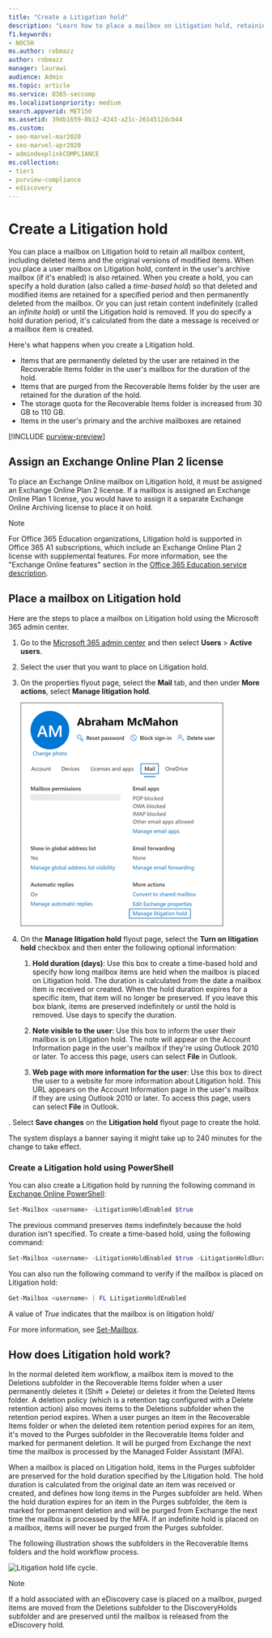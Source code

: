 ```yaml
---
title: "Create a Litigation hold"
description: "Learn how to place a mailbox on Litigation hold, retaining all the mailbox content during an investigation."
f1.keywords:
- NOCSH
ms.author: robmazz
author: robmazz
manager: laurawi
audience: Admin
ms.topic: article
ms.service: O365-seccomp
ms.localizationpriority: medium
search.appverid: MET150
ms.assetid: 39db1659-0b12-4243-a21c-2614512dcb44
ms.custom: 
- seo-marvel-mar2020
- seo-marvel-apr2020
- admindeeplinkCOMPLIANCE
ms.collection:
- tier1
- purview-compliance
- ediscovery
---
```


# Create a Litigation hold

You can place a mailbox on Litigation hold to retain all mailbox content, including deleted items and the original versions of modified items. When you place a user mailbox on Litigation hold, content in the user's archive mailbox (if it's enabled) is also retained. When you create a hold, you can specify a hold duration (also called a *time-based hold*) so that deleted and modified items are retained for a specified period and then permanently deleted from the mailbox. Or you can just retain content indefinitely (called an *infinite hold*) or until the Litigation hold is removed. If you do specify a hold duration period, it's calculated from the date a message is received or a mailbox item is created.
  
Here's what happens when you create a Litigation hold.
  
- Items that are permanently deleted by the user are retained in the Recoverable Items folder in the user's mailbox for the duration of the hold.
- Items that are purged from the Recoverable Items folder by the user are retained for the duration of the hold.
- The storage quota for the Recoverable Items folder is increased from 30 GB to 110 GB.
- Items in the user's primary and the archive mailboxes are retained

[!INCLUDE [purview-preview](../includes/purview-preview.md)]

## Assign an Exchange Online Plan 2 license

To place an Exchange Online mailbox on Litigation hold, it must be assigned an Exchange Online Plan 2 license. If a mailbox is assigned an Exchange Online Plan 1 license, you would have to assign it a separate Exchange Online Archiving license to place it on hold.

> [!NOTE]
> For Office 365 Education organizations, Litigation hold is supported in Office 365 A1 subscriptions, which include an Exchange Online Plan 2 license with supplemental features. For more information, see the "Exchange Online features" section in the [Office 365 Education service description](/office365/servicedescriptions/office-365-platform-service-description/office-365-education#exchange-online-features).

## Place a mailbox on Litigation hold

Here are the steps to place a mailbox on Litigation hold using the Microsoft 365 admin center.

1. Go to the <a href="https://go.microsoft.com/fwlink/p/?linkid=834822" target="_blank">Microsoft 365 admin center</a> and then select **Users** > **Active users**.

2. Select the user that you want to place on Litigation hold.

3. On the properties flyout page, select the **Mail** tab, and then under **More actions**, select **Manage litigation hold**.

   ![Select Manage litigation hold on the Mail tab of user properties flyout page.](../media/M365AdminCenterLitHold1.png)

4. On the **Manage litigation hold** flyout page, select the **Turn on litigation hold** checkbox and then enter the following optional information:

    1. **Hold duration (days)**: Use this box to create a time-based hold and specify how long mailbox items are held when the mailbox is placed on Litigation hold. The duration is calculated from the date a mailbox item is received or created. When the hold duration expires for a specific item, that item will no longer be preserved. If you leave this box blank, items are preserved indefinitely or until the hold is removed. Use days to specify the duration.

    2. **Note visible to the user**: Use this box to inform the user their mailbox is on Litigation hold. The note will appear on the Account Information page in the user's mailbox if they're using Outlook 2010 or later. To access this page, users can select **File** in Outlook.

    3. **Web page with more information for the user**: Use this box to direct the user to a website for more information about Litigation hold. This URL appears on the Account Information page in the user's mailbox if they are using Outlook 2010 or later. To access this page, users can select **File** in Outlook.

. Select **Save changes** on the **Litigation hold** flyout page to create the hold.

   The system displays a banner saying it might take up to 240 minutes for the change to take effect.

### Create a Litigation hold using PowerShell

You can also create a Litigation hold by running the following command in [Exchange Online PowerShell](/powershell/exchange/connect-to-exchange-online-powershell):

```powershell
Set-Mailbox <username> -LitigationHoldEnabled $true
```

The previous command preserves items indefinitely because the hold duration isn't specified. To create a time-based hold, using the following command:

```powershell
Set-Mailbox <username> -LitigationHoldEnabled $true -LitigationHoldDuration <number of days>
```

You can also run the following command to verify if the mailbox is placed on Litigation hold:

```powershell
Get-Mailbox <username> | FL LitigationHoldEnabled
```

A value of *True* indicates that the mailbox is on litigation hold/

For more information, see [Set-Mailbox](/powershell/module/exchange/set-mailbox).

## How does Litigation hold work?

In the normal deleted item workflow, a mailbox item is moved to the Deletions subfolder in the Recoverable Items folder when a user permanently deletes it (Shift + Delete) or deletes it from the Deleted Items folder. A deletion policy (which is a retention tag configured with a Delete retention action) also moves items to the Deletions subfolder when the retention period expires. When a user purges an item in the Recoverable Items folder or when the deleted item retention period expires for an item, it's moved to the Purges subfolder in the Recoverable Items folder and marked for permanent deletion. It will be purged from Exchange the next time the mailbox is processed by the Managed Folder Assistant (MFA).

When a mailbox is placed on Litigation hold, items in the Purges subfolder are preserved for the hold duration specified by the Litigation hold. The hold duration is calculated from the original date an item was received or created, and defines how long items in the Purges subfolder are held. When the hold duration expires for an item in the Purges subfolder, the item is marked for permanent deletion and will be purged from Exchange the next time the mailbox is processed by the MFA. If an indefinite hold is placed on a mailbox, items will never be purged from the Purges subfolder.

The following illustration shows the subfolders in the Recoverable Items folders and the hold workflow process.

![Litigation hold life cycle.](../media/LitigationHoldLifeCycle.png)

> [!NOTE]
> If a hold associated with an eDiscovery case is placed on a mailbox, purged items are moved from the Deletions subfolder to the DiscoveryHolds subfolder and are preserved until the mailbox is released from the eDiscovery hold.
